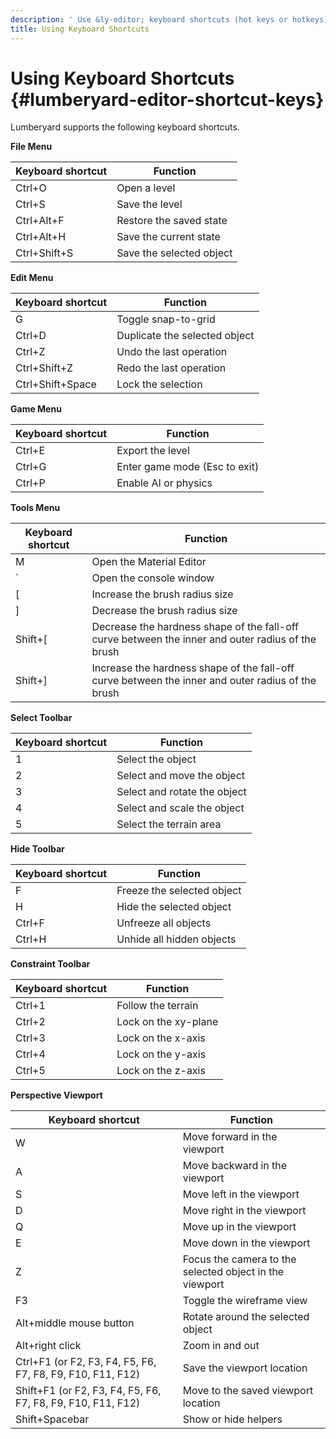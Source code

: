 ```yaml
---
description: ' Use &ly-editor; keyboard shortcuts (hot keys or hotkeys). '
title: Using Keyboard Shortcuts
---
```

# Using Keyboard Shortcuts {#lumberyard-editor-shortcut-keys}

Lumberyard supports the following keyboard shortcuts\.


**File Menu**  

| Keyboard shortcut | Function | 
| --- | --- | 
| Ctrl\+O | Open a level | 
| Ctrl\+S | Save the level | 
| Ctrl\+Alt\+F | Restore the saved state | 
| Ctrl\+Alt\+H | Save the current state | 
| Ctrl\+Shift\+S | Save the selected object | 


**Edit Menu**  

| Keyboard shortcut | Function | 
| --- | --- | 
| G | Toggle snap\-to\-grid | 
| Ctrl\+D | Duplicate the selected object | 
| Ctrl\+Z | Undo the last operation | 
| Ctrl\+Shift\+Z | Redo the last operation | 
| Ctrl\+Shift\+Space | Lock the selection | 


**Game Menu**  

| Keyboard shortcut | Function | 
| --- | --- | 
| Ctrl\+E | Export the level  | 
| Ctrl\+G | Enter game mode \(Esc to exit\) | 
| Ctrl\+P | Enable AI or physics | 


**Tools Menu**  

| Keyboard shortcut | Function | 
| --- | --- | 
| M | Open the Material Editor | 
| ` | Open the console window | 
| \[ | Increase the brush radius size | 
| \] | Decrease the brush radius size | 
| Shift\+\[ | Decrease the hardness shape of the fall\-off curve between the inner and outer radius of the brush | 
| Shift\+\] | Increase the hardness shape of the fall\-off curve between the inner and outer radius of the brush | 


**Select Toolbar**  

| Keyboard shortcut | Function | 
| --- | --- | 
| 1 | Select the object | 
| 2 | Select and move the object | 
| 3 | Select and rotate the object | 
| 4 | Select and scale the object | 
| 5 | Select the terrain area | 


**Hide Toolbar**  

| Keyboard shortcut | Function | 
| --- | --- | 
| F | Freeze the selected object | 
| H | Hide the selected object | 
| Ctrl\+F | Unfreeze all objects | 
| Ctrl\+H | Unhide all hidden objects | 


**Constraint Toolbar**  

| Keyboard shortcut | Function | 
| --- | --- | 
| Ctrl\+1 | Follow the terrain | 
| Ctrl\+2 | Lock on the xy\-plane | 
| Ctrl\+3 | Lock on the x\-axis | 
| Ctrl\+4 | Lock on the y\-axis | 
| Ctrl\+5 | Lock on the z\-axis | 


**Perspective Viewport**  

| Keyboard shortcut | Function | 
| --- | --- | 
| W | Move forward in the viewport | 
| A | Move backward in the viewport | 
| S | Move left in the viewport | 
| D | Move right in the viewport | 
| Q | Move up in the viewport | 
| E | Move down in the viewport | 
| Z | Focus the camera to the selected object in the viewport  | 
| F3 | Toggle the wireframe view | 
| Alt\+middle mouse button | Rotate around the selected object | 
| Alt\+right click | Zoom in and out | 
| Ctrl\+F1 \(or F2, F3, F4, F5, F6, F7, F8, F9, F10, F11, F12\) | Save the viewport location | 
| Shift\+F1 \(or F2, F3, F4, F5, F6, F7, F8, F9, F10, F11, F12\) | Move to the saved viewport location | 
| Shift\+Spacebar | Show or hide helpers | 